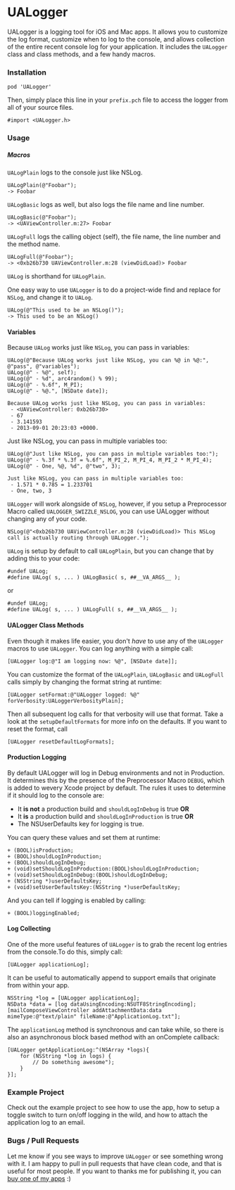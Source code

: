 # UALogger

UALogger is a logging tool for iOS and Mac apps. It allows you to customize the log format, customize when to log to the console, and allows collection of the entire recent console log for your application. It includes the `UALogger` class and class methods, and a few handy macros.



### Installation


    pod 'UALogger'
    
Then, simply place this line in your `prefix.pch` file to access the logger from all of your source files.

    #import <UALogger.h>
    



### Usage

##### Macros

`UALogPlain` logs to the console just like NSLog.
    
    UALogPlain(@"Foobar");
    -> Foobar    
    
`UALogBasic` logs as well, but also logs the file name and line number.

    UALogBasic(@"Foobar");    
    -> <UAViewController.m:27> Foobar
    
`UALogFull` logs the calling object (self), the file name, the line number and the method name.

    UALogFull(@"Foobar");
    -> <0xb26b730 UAViewController.m:28 (viewDidLoad)> Foobar


`UALog` is shorthand for `UALogPlain`.

One easy way to use `UALogger` is to do a project-wide find and replace for `NSLog`, and change it to `UALog`.

    UALog(@"This used to be an NSLog()");
    -> This used to be an NSLog()
	

#### Variables
	
Because `UALog` works just like `NSLog`, you can pass in variables:
 
    UALog(@"Because UALog works just like NSLog, you can %@ in %@:", @"pass", @"variables");
	UALog(@" - %@", self);
	UALog(@" - %d", arc4random() % 99);
	UALog(@" - %.6f", M_PI);
	UALog(@" - %@.", [NSDate date]);
	
	Because UALog works just like NSLog, you can pass in variables:
	 - <UAViewController: 0xb26b730>
	 - 67
	 - 3.141593
	 - 2013-09-01 20:23:03 +0000.
	
Just like NSLog, you can pass in multiple variables too:

	UALog(@"Just like NSLog, you can pass in multiple variables too:");
	UALog(@" - %.3f * %.3f = %.6f", M_PI_2, M_PI_4, M_PI_2 * M_PI_4);
	UALog(@" - One, %@, %d", @"two", 3);
	
	Just like NSLog, you can pass in multiple variables too:
	 - 1.571 * 0.785 = 1.233701
	 - One, two, 3
	 
`UALogger` will work alongside of `NSLog`, however, if you setup a Preprocessor Macro called `UALOGGER_SWIZZLE_NSLOG`, you can use UALogger without changing any of your code.

	
	NSLog(@"<0xb26b730 UAViewController.m:28 (viewDidLoad)> This NSLog call is actually routing through UALogger.");

	
`UALog` is setup by default to call `UALogPlain`, but you can change that by adding this to your code:
	
	#undef UALog;
	#define UALog( s, ... ) UALogBasic( s, ##__VA_ARGS__ );
	
or 

    #undef UALog;
	#define UALog( s, ... ) UALogFull( s, ##__VA_ARGS__ );
	

#### UALogger Class Methods

Even though it makes life easier, you don't _have_ to use any of the `UALogger` macros to use `UALogger`. You can log anything with a simple call:

	[UALogger log:@"I am logging now: %@", [NSDate date]];
		

You can customize the format of the `UALogPlain`, `UALogBasic` and `UALogFull` calls simply by changing the format string at runtime:

    [UALogger setFormat:@"UALogger logged: %@" forVerbosity:UALoggerVerbosityPlain];


Then all subsequent log calls for that verbosity will use that format. Take a look at the `setupDefaultFormats` for more info on the defaults. If you want to reset the format, call

	[UALogger resetDefaultLogFormats];
	
#### Production Logging


By default UALogger will log in Debug environments and not in Production. It determines this by the presence of the Preprocessor Macro `DEBUG`, which is added to wevery Xcode project by default. The rules it uses to determine if it should log to the console are:


- It __is not__ a production build and `shouldLogInDebug` is true __OR__
- It __is__ a production build and `shouldLogInProduction` is true __OR__
- The NSUserDefaults key for logging is true.


You can query these values and set them at runtime:

    + (BOOL)isProduction;
    + (BOOL)shouldLogInProduction;
    + (BOOL)shouldLogInDebug;
    + (void)setShouldLogInProduction:(BOOL)shouldLogInProduction;
    + (void)setShouldLogInDebug:(BOOL)shouldLogInDebug;
    + (NSString *)userDefaultsKey;
    + (void)setUserDefaultsKey:(NSString *)userDefaultsKey;

And you can tell if logging is enabled by calling:

    + (BOOL)loggingEnabled;
	

#### Log Collecting

One of the more useful features of `UALogger` is to grab the recent log entries from the console.To do this, simply call:

    [UALogger applicationLog];
	
It can be useful to automatically append to support emails that originate from within your app.
	
    NSString *log = [UALogger applicationLog];
    NSData *data = [log dataUsingEncoding:NSUTF8StringEncoding];
    [mailComposeViewController addAttachmentData:data mimeType:@"text/plain" fileName:@"ApplicationLog.txt"];
    
The `applicationLog` method is synchronous and can take while, so there is also an asynchronous block based method with an onComplete callback:

    [UALogger getApplicationLog:^(NSArray *logs){
        for (NSString *log in logs) {
            // Do something awesome");
        }
    }];


### Example Project
Check out the example project to see how to use the app, how to setup a toggle switch to turn on/off logging in the wild, and how to attach the application log to an email.

### Bugs / Pull Requests
Let me know if you see ways to improve `UALogger` or see something wrong with it. I am happy to pull in pull requests that have clean code, and that is useful for most people. If you want to thanks me for publishing it, you can [buy one of my apps](http://itunes.com/apps/urbanapps?at=11l7j9&ct=github) :)